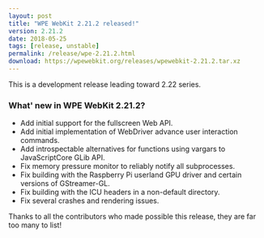 ```yaml
---
layout: post
title: "WPE WebKit 2.21.2 released!"
version: 2.21.2
date: 2018-05-25
tags: [release, unstable]
permalink: /release/wpe-2.21.2.html
download: https://wpewebkit.org/releases/wpewebkit-2.21.2.tar.xz
---
```


This is a development release leading toward 2.22 series.


### What' new in WPE WebKit 2.21.2?


- Add initial support for the fullscreen Web API.
- Add initial implementation of WebDriver advance user interaction commands.
- Add introspectable alternatives for functions using vargars to JavaScriptCore GLib API.
- Fix memory pressure monitor to reliably notify all subprocesses.
- Fix building with the Raspberry Pi userland GPU driver and certain versions of GStreamer-GL.
- Fix building with the ICU headers in a non-default directory.
- Fix several crashes and rendering issues.

Thanks to all the contributors who made possible this release, they
are far too many to list!
